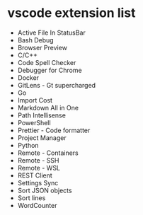 # vscode extension list

- Active File In StatusBar
- Bash Debug
- Browser Preview
- C/C++
- Code Spell Checker
- Debugger for Chrome
- Docker
- GitLens - Gt supercharged
- Go
- Import Cost
- Markdown All in One
- Path Intellisense
- PowerShell
- Prettier - Code formatter
- Project Manager
- Python
- Remote - Containers
- Remote - SSH
- Remote - WSL
- REST Client
- Settings Sync
- Sort JSON objects
- Sort lines
- WordCounter
